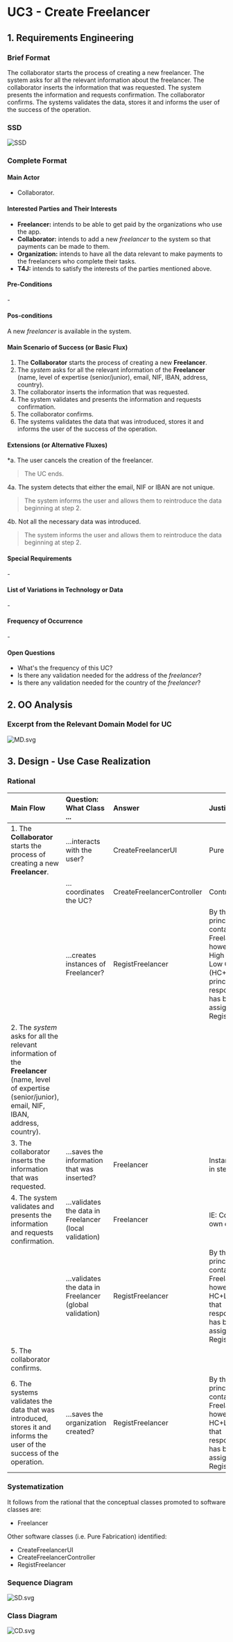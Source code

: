 # UC3 - Create Freelancer

## 1. Requirements Engineering

### Brief Format
The collaborator starts the process of creating a new freelancer. The system asks for all the relevant information about the freelancer. The collaborator inserts the information that was requested. The system presents the information and requests confirmation. The collaborator confirms. The systems validates the data, stores it and informs the user of the success of the operation.

### SSD
![SSD](SSD.svg)


### Complete Format

#### Main Actor

- Collaborator.

#### Interested Parties and Their Interests
* **Freelancer:** intends to be able to get paid by the organizations who use the app.
* **Collaborator:** intends to add a new *freelancer* to the system so that payments can be made to them.
* **Organization:** intends to have all the data relevant to make payments to the freelancers who complete their tasks.
* **T4J:** intends to satisfy the interests of the parties mentioned above.


#### Pre-Conditions
\-

#### Pos-conditions
A new *freelancer* is available in the system.

#### Main Scenario of Success (or Basic Flux)

1. The **Collaborator** starts the process of creating a new **Freelancer**.
2. The *system* asks for all the relevant information of the **Freelancer** (name, level of expertise (senior/junior), email, NIF, IBAN, address, country).
3. The collaborator inserts the information that was requested.
4. The system validates and presents the information and requests confirmation.
5. The collaborator confirms.
6. The systems validates the data that was introduced, stores it and informs the user of the success of the operation.

#### Extensions (or Alternative Fluxes)

\*a. The user cancels the creation of the freelancer.

> The UC ends.

4a. The system detects that either the email, NIF or IBAN are not unique.

> The system informs the user and allows them to reintroduce the data beginning at step 2.

4b. Not all the necessary data was introduced.

> The system informs the user and allows them to reintroduce the data beginning at step 2.

#### Special Requirements
\-

#### List of Variations in Technology or Data

\-

#### Frequency of Occurrence

\-

#### Open Questions

- What's the frequency of this UC?
- Is there any validation needed for the address of the *freelancer*?
- Is there any validation needed for the country of the *freelancer*?

## 2. OO Analysis

### Excerpt from the Relevant Domain Model for UC

![MD.svg](MD.svg)

## 3. Design - Use Case Realization

### Rational

| Main Flow                                                                                                                                                     | Question: What Class ...                                      | Answer                        | Justification               |
|:--------------                                                                                                                                                |:----------------------                                        |:----------                    |:----------------------------|
| 1. The **Collaborator** starts the process of creating a new **Freelancer**.                                                                                  | …interacts with the user?                                     | CreateFreelancerUI            |Pure Fabrication. |
|                                                                                                                                                               | …coordinates the UC?                                          | CreateFreelancerController    |Controller. |
|                                                                                                                                                               | …creates instances of Freelancer?                             | RegistFreelancer              |By the IE principle App contains Freelancer, however by the High Cohesion & Low Coupling (HC+LC) principle, that responsibility has been assigned to RegistFreelancer. |
| 2. The *system* asks for all the relevant information of the **Freelancer** (name, level of expertise (senior/junior), email, NIF, IBAN, address, country).   |                                                               |                               | |
| 3. The collaborator inserts the information that was requested.                                                                                               | …saves the information that was inserted?                     | Freelancer                    | Instance created in step 1. |
| 4. The system validates and presents the information and requests confirmation.                                                                               | …validates the data in Freelancer (local validation)          | Freelancer                    | IE: Contains its own data. |
|                                                                                                                                                               | …validates the data in Freelancer (global validation)         | RegistFreelancer              | By the IE principle App contains Freelancer, however by the HC+LC principle, that responsibility has been assigned to RegistFreelancer. |
| 5. The collaborator confirms.                                                                                                                                 |                                                               |                               | |
| 6. The systems validates the data that was introduced, stores it and informs the user of the success of the operation.                                        | …saves the organization created?                              | RegistFreelancer              | By the IE principle App contains Freelancer, however by the HC+LC principle, that responsibility has been assigned to RegistFreelancer. |


### Systematization

It follows from the rational that the conceptual classes promoted to software classes are:

 * Freelancer

Other software classes (i.e. Pure Fabrication) identified:

 * CreateFreelancerUI
 * CreateFreelancerController
 * RegistFreelancer

### Sequence Diagram

![SD.svg](SD.svg)

### Class Diagram

![CD.svg](CD.svg)

